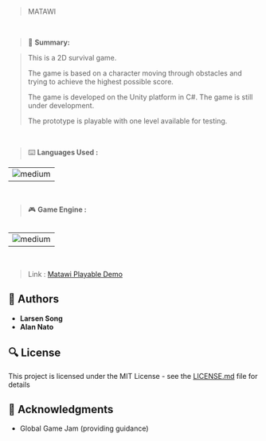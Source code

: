 > MATAWI

<br>


> 📝 **Summary:**

> This is a 2D survival game.
> 
>The game is based on a character moving through obstacles and trying to achieve the highest possible score.
>
>The game is developed on the Unity platform in C#.
>The game is still under development.
>
>The prototype is playable with one level available for testing.

<br>

> ⌨️ **Languages Used :**

<table>
  <tr>
    <td><img alt="medium" src="https://img.shields.io/badge/C%23-239120?style=for-the-badge&logo=c-sharp&logoColor=white"></td>
  </tr>
  <table>
 
 <br>

> 🎮 **Game Engine :**

<table>
  <tr>
 <td><img alt="medium" src="https://img.shields.io/badge/Unity-100000?style=for-the-badge&logo=unity&logoColor=white"></td>
  </tr>
  <table>
 
 <br>

> Link : <a href="larsensong.itch.io/matawi">Matawi Playable Demo</a>


## :blue_book: Authors
* **Larsen Song** 
* **Alan Nato**

## :mag: License

This project is licensed under the MIT License - see the [LICENSE.md](https://github.com/LarsenSong/Matawi/blob/master/LICENSE.md) file for details



## :mega: Acknowledgments

* Global Game Jam (providing guidance)
